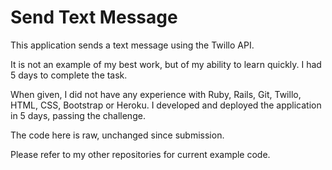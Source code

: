 # Send Text Message

This application sends a text message using the Twillo API. 


It is not an example of my best work, but of my ability to learn quickly. I had 5 days to complete the task. 


When given, I did not have any experience with Ruby, Rails, Git, Twillo, HTML, CSS, Bootstrap or Heroku. I developed and deployed the application in 5 days, passing the challenge.


The code here is raw, unchanged since submission. 

Please refer to my other repositories for current example code.

